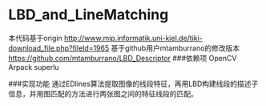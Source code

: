 # LBD_and_LineMatching
本代码基于origin
http://www.mip.informatik.uni-kiel.de/tiki-download_file.php?fileId=1965
基于github用户mtamburrano的修改版本
https://github.com/mtamburrano/LBD_Descriptor
###依赖项
OpenCV
Arpack
superlu

###实现功能
通过EDlines算法提取图像的线段特征，再用LBD构建线段的描述子信息，并用图匹配的方法进行两张图之间的特征线段的匹配。


